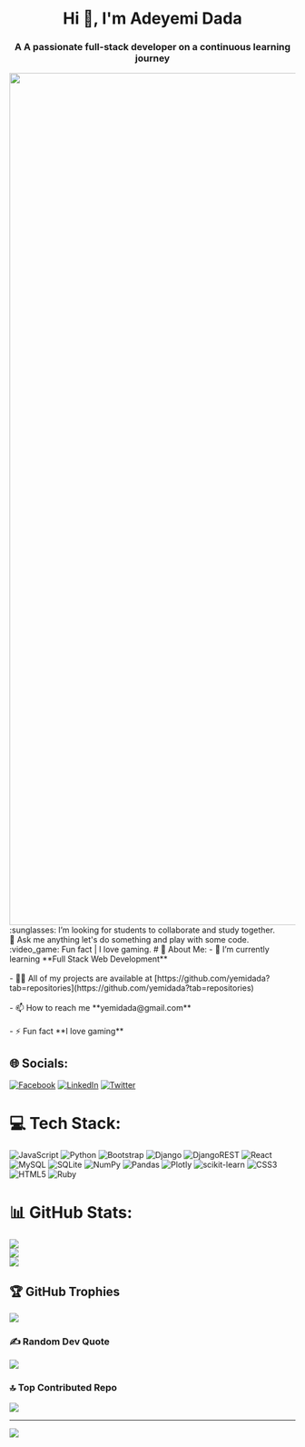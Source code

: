 <h1 align="center">Hi 👋, I'm Adeyemi Dada</h1>
<h3 align="center">A A passionate full-stack developer on a continuous learning journey</h3>
<img src="https://media.giphy.com/media/qgQUggAC3Pfv687qPC/giphy.gif" hight="1000" width="1500"><br>:sunglasses: I’m looking for students to collaborate and study together.<br>💬 Ask me anything let's do something and play with some code.<br>:video_game: Fun fact | I love gaming.
# 💫 About Me:
- 🌱 I’m currently learning **Full Stack Web Development**<br><br>- 👨‍💻 All of my projects are available at [https://github.com/yemidada?tab=repositories](https://github.com/yemidada?tab=repositories)<br><br>- 📫 How to reach me **yemidada@gmail.com**<br><br>- ⚡ Fun fact **I love gaming**


## 🌐 Socials:
[![Facebook](https://img.shields.io/badge/Facebook-%231877F2.svg?logo=Facebook&logoColor=white)](https://www.facebook.com/yemi01) [![LinkedIn](https://img.shields.io/badge/LinkedIn-%230077B5.svg?logo=linkedin&logoColor=white)](https://www.linkedin.com/in/yemidada/) [![Twitter](https://img.shields.io/badge/Twitter-%231DA1F2.svg?logo=Twitter&logoColor=white)](https://twitter.com/yemidada) 

# 💻 Tech Stack:
![JavaScript](https://img.shields.io/badge/javascript-%23323330.svg?style=plastic&logo=javascript&logoColor=%23F7DF1E) ![Python](https://img.shields.io/badge/python-3670A0?style=plastic&logo=python&logoColor=ffdd54) ![Bootstrap](https://img.shields.io/badge/bootstrap-%23563D7C.svg?style=plastic&logo=bootstrap&logoColor=white) ![Django](https://img.shields.io/badge/django-%23092E20.svg?style=plastic&logo=django&logoColor=white) ![DjangoREST](https://img.shields.io/badge/DJANGO-REST-ff1709?style=plastic&logo=django&logoColor=white&color=ff1709&labelColor=gray) ![React](https://img.shields.io/badge/react-%2320232a.svg?style=plastic&logo=react&logoColor=%2361DAFB) ![MySQL](https://img.shields.io/badge/mysql-%2300f.svg?style=plastic&logo=mysql&logoColor=white) ![SQLite](https://img.shields.io/badge/sqlite-%2307405e.svg?style=plastic&logo=sqlite&logoColor=white) ![NumPy](https://img.shields.io/badge/numpy-%23013243.svg?style=plastic&logo=numpy&logoColor=white) ![Pandas](https://img.shields.io/badge/pandas-%23150458.svg?style=plastic&logo=pandas&logoColor=white) ![Plotly](https://img.shields.io/badge/Plotly-%233F4F75.svg?style=plastic&logo=plotly&logoColor=white) ![scikit-learn](https://img.shields.io/badge/scikit--learn-%23F7931E.svg?style=plastic&logo=scikit-learn&logoColor=white) ![CSS3](https://img.shields.io/badge/css3-%231572B6.svg?style=plastic&logo=css3&logoColor=white) ![HTML5](https://img.shields.io/badge/html5-%23E34F26.svg?style=plastic&logo=html5&logoColor=white) ![Ruby](https://img.shields.io/badge/ruby-%23CC342D.svg?style=plastic&logo=ruby&logoColor=white)
# 📊 GitHub Stats:
![](https://github-readme-stats.vercel.app/api?username=yemidada&theme=tokyonight&hide_border=false&include_all_commits=true&count_private=true)<br/>
![](https://github-readme-streak-stats.herokuapp.com/?user=yemidada&theme=tokyonight&hide_border=false)<br/>
![](https://github-readme-stats.vercel.app/api/top-langs/?username=yemidada&theme=tokyonight&hide_border=false&include_all_commits=true&count_private=true&layout=compact)

## 🏆 GitHub Trophies
![](https://github-profile-trophy.vercel.app/?username=yemidada&theme=onedark&no-frame=false&no-bg=false&margin-w=4)

### ✍️ Random Dev Quote
![](https://quotes-github-readme.vercel.app/api?type=vetical&theme=tokyonight)

### 🔝 Top Contributed Repo
![](https://github-contributor-stats.vercel.app/api?username=yemidada&limit=5&theme=tokyonight&combine_all_yearly_contributions=true)

---
[![](https://visitcount.itsvg.in/api?id=yemidada&icon=0&color=0)](https://visitcount.itsvg.in)

<!-- Proudly created with GPRM ( https://gprm.itsvg.in ) -->
